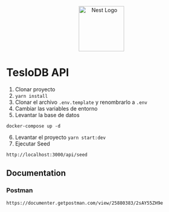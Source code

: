 <p align="center">
  <a href="http://nestjs.com/" target="blank"><img src="https://nestjs.com/img/logo-small.svg" width="120" alt="Nest Logo" /></a>
</p>

# TesloDB API
1. Clonar proyecto
2. ```yarn install```
3. Clonar el archivo ```.env.template``` y renombrarlo a ```.env```
4. Cambiar las variables de entorno
5. Levantar la base de datos
```
docker-compose up -d
```
6. Levantar el proyecto ```yarn start:dev```
7. Ejecutar Seed
```
http://localhost:3000/api/seed
```

## Documentation
### Postman
```
https://documenter.getpostman.com/view/25880383/2sAY55ZH9e
```